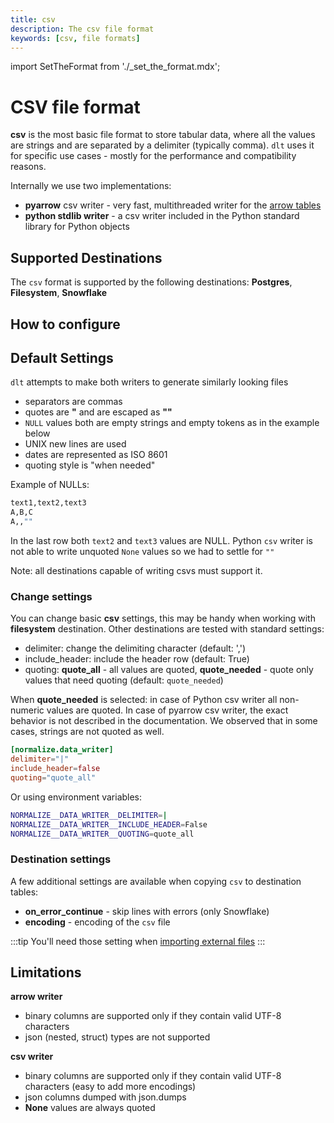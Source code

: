```yaml
---
title: csv
description: The csv file format
keywords: [csv, file formats]
---
```

import SetTheFormat from './_set_the_format.mdx';

# CSV file format

**csv** is the most basic file format to store tabular data, where all the values are strings and are separated by a delimiter (typically comma).
`dlt` uses it for specific use cases - mostly for the performance and compatibility reasons.

Internally we use two implementations:
- **pyarrow** csv writer - very fast, multithreaded writer for the [arrow tables](../verified-sources/arrow-pandas.md)
- **python stdlib writer** - a csv writer included in the Python standard library for Python objects

## Supported Destinations

The `csv` format is supported by the following destinations: **Postgres**, **Filesystem**, **Snowflake**

## How to configure

<SetTheFormat file_type="csv"/>

## Default Settings
`dlt` attempts to make both writers to generate similarly looking files
* separators are commas
* quotes are **"** and are escaped as **""**
* `NULL` values both are empty strings and empty tokens as in the example below
* UNIX new lines are used
* dates are represented as ISO 8601
* quoting style is "when needed"

Example of NULLs:
```sh
text1,text2,text3
A,B,C
A,,""
```

In the last row both `text2` and `text3` values are NULL. Python `csv` writer
is not able to write unquoted `None` values so we had to settle for `""`

Note: all destinations capable of writing csvs must support it.

### Change settings
You can change basic **csv** settings, this may be handy when working with **filesystem** destination. Other destinations are tested
with standard settings:

* delimiter: change the delimiting character (default: ',')
* include_header: include the header row (default: True)
* quoting: **quote_all** - all values are quoted, **quote_needed** - quote only values that need quoting (default: `quote_needed`)

When **quote_needed** is selected: in case of Python csv writer all non-numeric values are quoted. In case of pyarrow csv writer, the exact behavior is not described in the documentation. We observed that in some cases, strings are not quoted as well.


```toml
[normalize.data_writer]
delimiter="|"
include_header=false
quoting="quote_all"
```

Or using environment variables:

```sh
NORMALIZE__DATA_WRITER__DELIMITER=|
NORMALIZE__DATA_WRITER__INCLUDE_HEADER=False
NORMALIZE__DATA_WRITER__QUOTING=quote_all
```

### Destination settings
A few additional settings are available when copying `csv` to destination tables:
* **on_error_continue** - skip lines with errors (only Snowflake)
* **encoding** - encoding of the `csv` file

:::tip
You'll need those setting when [importing external files](../../general-usage/resource.md#import-external-files)
:::

## Limitations
**arrow writer**

* binary columns are supported only if they contain valid UTF-8 characters
* json (nested, struct) types are not supported

**csv writer**
* binary columns are supported only if they contain valid UTF-8 characters (easy to add more encodings)
* json columns dumped with json.dumps
* **None** values are always quoted